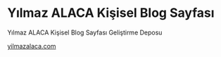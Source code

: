 # Yılmaz ALACA Kişisel Blog Sayfası

Yılmaz ALACA Kişisel Blog Sayfası Geliştirme Deposu

[yilmazalaca.com](http://yilmazalaca.com)

